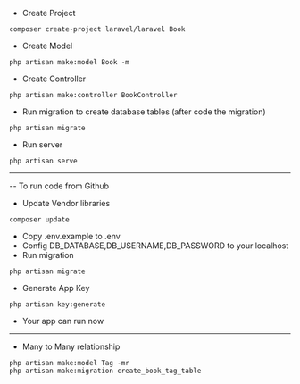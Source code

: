 - Create Project
```
composer create-project laravel/laravel Book
```
- Create Model
```
php artisan make:model Book -m
```
- Create Controller
```
php artisan make:controller BookController
```
- Run migration to create database tables (after code the migration)
```
php artisan migrate
```
- Run server
```
php artisan serve
```
-------------------------------------------------
-- To run code from Github
- Update Vendor libraries
```
composer update
```
- Copy .env.example to .env
- Config DB_DATABASE,DB_USERNAME,DB_PASSWORD to your localhost
- Run migration
```
php artisan migrate
```
- Generate App Key
```
php artisan key:generate
```
- Your app can run now


----------------------------
- Many to Many relationship
```
php artisan make:model Tag -mr
php artisan make:migration create_book_tag_table
```